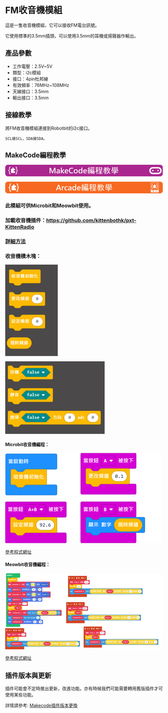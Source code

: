 # FM收音機模組

這是一隻收音機模組，它可以接收FM電台訊號。

它使用標準的3.5mm插頭，可以使用3.5mm的耳機或揚聲器作輸出。

## 產品參數

- 工作電壓：2.5V~5V
- 類型：i2c模組
- 接口：4pin杜邦線
- 有效頻率：76MHz~108MHz
- 天線接口：3.5mm
- 輸出接口：3.5mm

## 接線教學

將FM收音機模組連接到Robotbit的i2c接口。

    SCL接SCL，SDA接SDA。

## MakeCode編程教學

![](./PWmodules/images/mcbanner.png)

![](../meowbit/images/acbanner.png)

### 此模組可供Microbit和Meowbit使用。

### 加載收音機插件：https://github.com/kittenbothk/pxt-KittenRadio

### [詳細方法](../Makecode/powerBrickMC)

### 收音機積木塊：

![](./images/radioblocks1.png)

![](./images/radioblocks2.png)

#### Microbit收音機編程：

![](./images/radiocode1.png)

[參考程式網址](https://makecode.microbit.org/_RpcJfTX8oTXk)

#### Meowbit收音機編程：

![](./images/radiocode3.png)

[參考程式網址](https://makecode.com/_Utjb0sMwbW3r)

## 插件版本與更新

插件可能會不定時推出更新，改進功能。亦有時候我們可能需要轉用舊版插件才可使用某些功能。

詳情請參考: [Makecode插件版本更換](../../Makecode/makecode_extensionUpdate)